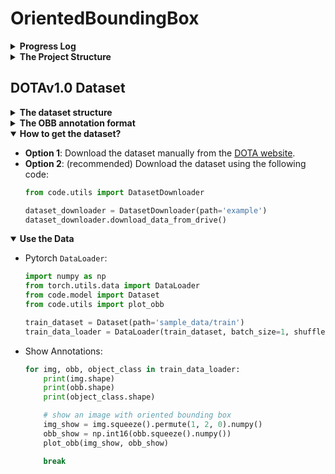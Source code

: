 # OrientedBoundingBox


<details>
  <summary><b> Progress Log </b></summary>
  
* 17/10/2021 (Lin): Write script for downloading DODAv1.0 dataset.
* 18/10/2021 (Lin): Create a Pytorch `Dataset` and `DataLoader` for DOTA dataset.
* 18/10/2021 (Lin): Add sample data and obb visualization for the data.
* 21/10/2021 (Lin): Add YOLOv5 for Backbone and Neck feature extraction.
* 22/10/2021 (Lin): Add code for 2d Gaussian for rotated bbox.
* 22/10/2021 (Lin): Implement OLA from _'A General Gaussian Heatmap Labeling for Arbitrary-Oriented Object Detection'_ paper.

</details>


<details>
  <summary><b> The Project Structure </b></summary>
  
```
└─ OrientedBoundingBox
   ├─ code
   │   ├─ model
   │   │   ├─ dataset.py
   │   │   ├─ gghl.py
   │   │   └─ yolov5.py
   │   └─ utils
   │       ├─ data.py
   │       ├─ gaussian.py
   │       └─ visualize.py
   ├─ sample_data
   │   ├─ train
   │   │  ├─ images
   │   │  └─ labelTxt
   │   └─ val
   │      ├─ images
   │      └─ labelTxt
   ├─ main.py
   └─ README.md
```
</details>

## DOTAv1.0 Dataset

<details>
  <summary><b> The dataset structure </b></summary>
  
```
└─ DOTAv1
   ├─ train
   │  ├─ images
   │  │  ├─ file1.png
   │  │  └─ file2.png
   │  └─ labelTxt
   │     ├─ file1.txt
   │     └─ file2.txt
   └─ val
      ├─ images
      │  ├─ file3.png
      │  └─ file4.png
      └─ labelTxt
         ├─ file3.txt
         └─ file4.txt
```
</details>

<details>
  <summary><b> The OBB annotation format </b></summary>
  
```
x1, y1, x2, y2, x3, y3, x4, y4, category, difficult
x1, y1, x2, y2, x3, y3, x4, y4, category, difficult
...
```
</details>

<details open>
  <summary><b> How to get the dataset? </b></summary>

* __Option 1__: Download the dataset manually from the [DOTA website](https://captain-whu.github.io/DOTA/dataset.html).
* __Option 2__: (recommended) Download the dataset using the following code:
    ```python
    from code.utils import DatasetDownloader
    
    dataset_downloader = DatasetDownloader(path='example')
    dataset_downloader.download_data_from_drive()
    ```

</details>

<details open>
  <summary><b> Use the Data </b></summary>

* Pytorch `DataLoader`:
    ```python
    import numpy as np
    from torch.utils.data import DataLoader
    from code.model import Dataset
    from code.utils import plot_obb
    
    train_dataset = Dataset(path='sample_data/train')
    train_data_loader = DataLoader(train_dataset, batch_size=1, shuffle=False)
    ```

* Show Annotations:
    ```python
    for img, obb, object_class in train_data_loader:
        print(img.shape)
        print(obb.shape)
        print(object_class.shape)
    
        # show an image with oriented bounding box
        img_show = img.squeeze().permute(1, 2, 0).numpy()
        obb_show = np.int16(obb.squeeze().numpy())
        plot_obb(img_show, obb_show)
    
        break
    ```

</details>
